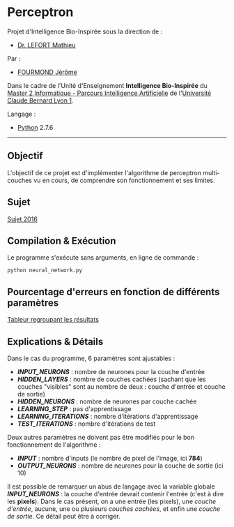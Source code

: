 # Perceptron
Projet d'Intelligence Bio-Inspirée sous la direction de :
- [Dr. LEFORT Mathieu](http://liris.cnrs.fr/mathieu.lefort/)

Par : 
- [FOURMOND Jérôme](https://github.com/jfourmond/)

Dans le cadre de l'Unité d'Enseignement **Intelligence Bio-Inspirée** du [Master 2 Informatique - Parcours Intelligence Artificielle](http://master-info.univ-lyon1.fr/IA/) de l'[Université Claude Bernard Lyon 1](http://www.univ-lyon1.fr/).

Langage :
- [Python](https://www.python.org/) 2.7.6
---

## Objectif

L'objectif de ce projet est d'implémenter l'algorithme de perceptron multi-couches vu en cours, de comprendre son fonctionnement et ses limites.

## Sujet

[Sujet 2016](https://github.com/jfourmond/Perceptron/blob/master/projet.pdf)

## Compilation & Exécution

Le programme s'exécute sans arguments, en ligne de commande :

	python neural_network.py

## Pourcentage d'erreurs en fonction de différents paramètres

[Tableur regroupant les résultats](https://docs.google.com/spreadsheets/d/1DXshHQmfKDHbYvKog93c83oNjd8v94TPZoVbogYacHA/edit?usp=sharing)

## Explications & Détails

Dans le cas du programme, 6 paramètres sont ajustables :

- ***INPUT_NEURONS*** : nombre de neurones pour la couche d'entrée
- ***HIDDEN_LAYERS*** : nombre de couches cachées (sachant que les couches "visibles" sont au nombre de deux : couche d'entrée et couche de sortie)
- ***HIDDEN_NEURONS*** : nombre de neurones par couche cachée
- ***LEARNING_STEP*** : pas d'apprentissage
- ***LEARNING_ITERATIONS*** : nombre d'itérations d'apprentissage
- ***TEST_ITERATIONS*** : nombre d'itérations de test

Deux autres paramètres ne doivent pas être modifiés pour le bon fonctionnement de l'algorithme :

- ***INPUT*** : nombre d'inputs (le nombre de pixel de l'image, ici **784**)
- ***OUTPUT_NEURONS*** : nombre de neurones pour la couche de sortie (ici 10)

Il est possible de remarquer un abus de langage avec la variable globale ***INPUT_NEURONS*** : la couche d'entrée devrait contenir l'entrée (c'est à dire les **pixels**).
Dans le cas présent, on a une entrée (les pixels), une *couche d'entrée*, aucune, une ou plusieurs *couches cachées*, et enfin une *couche de sortie*.
Ce détail peut être à corriger.
